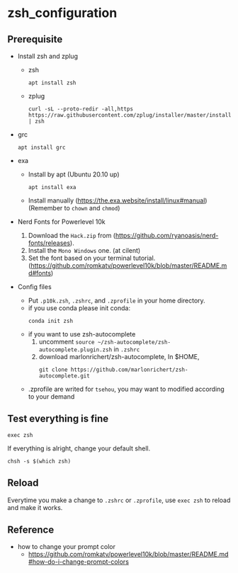 # zsh_configuration

## Prerequisite
- Install zsh and zplug
	- zsh
		```
		apt install zsh
		```
	- zplug 
		```
		curl -sL --proto-redir -all,https https://raw.githubusercontent.com/zplug/installer/master/installer.zsh | zsh
		```

- grc

	```
	apt install grc
	```

- exa
	- Install by apt (Ubuntu 20.10 up)

		```
		apt install exa
		```

	- Install manually (https://the.exa.website/install/linux#manual) (Remember to `chown` and `chmod`)

- Nerd Fonts for Powerlevel 10k
	1. Download the `Hack.zip` from (https://github.com/ryanoasis/nerd-fonts/releases).
	2. Install the `Mono Windows` one. (at cilent)
	3. Set the font based on your terminal tutorial. (https://github.com/romkatv/powerlevel10k/blob/master/README.md#fonts)

- Config files
	- Put `.p10k.zsh`, `.zshrc`, and `.zprofile` in your home directory.
	- if you use conda please init conda:
		```
		conda init zsh
		```
	- if you want to use zsh-autocomplete
	 	1. uncomment `source ~/zsh-autocomplete/zsh-autocomplete.plugin.zsh` in `.zshrc`
	 	2. download marlonrichert/zsh-autocomplete, In $HOME,
			```
			git clone https://github.com/marlonrichert/zsh-autocomplete.git
			```
	- .zprofile are writed for `tsehou`, you may want to modified according to your demand

## Test everything is fine

```
exec zsh
```

If everything is alright, change your default shell.

```
chsh -s $(which zsh)
```

## Reload
Everytime you make a change to `.zshrc` or `.zprofile`, use `exec zsh` to reload and make it works.

## Reference
- how to change your prompt color
	- https://github.com/romkatv/powerlevel10k/blob/master/README.md#how-do-i-change-prompt-colors
